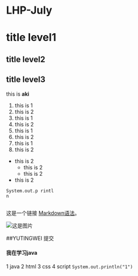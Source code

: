 # LHP-July

# title level1
## title level2
## title level3


this is **aki**

1. this is 1
1. this is 2
1. this is 1
1. this is 2
1. this is 1
1. this is 2
1. this is 1
1. this is 2

- this is 2
    - this is 2
    - this is 2
- this is 2

```
System.out.p rintl
n
    
```

这是一个链接 [Markdown语法](https://markdown.com.cn)。

![这是图片](/assets/img/philly-magic-garden.jpg "Magic Gardens")

##YUTINGWEI 提交
#### 我在学习java
1 java
	2 html
	3 css
4 script
``
System.out.println("1")
``